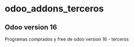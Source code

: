 # odoo_addons_terceros
Odoo version 16
---
Programas comprados y free de odoo version 16 - terceros
